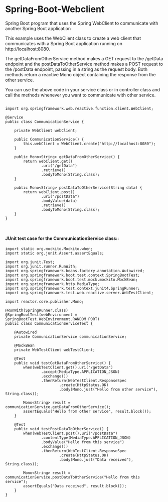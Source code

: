 # Spring-Boot-Webclient

Spring Boot program that uses the Spring WebClient to communicate with another Spring Boot application

This example uses the WebClient class to create a web client that communicates with a Spring Boot application running on http://localhost:8080.

The getDataFromOtherService method makes a GET request to the /getData endpoint and the postDataToOtherService method makes a POST request to the /postData endpoint, passing in a string as the request body. Both methods return a reactive Mono object containing the response from the other service.

You can use the above code in your service class or in controller class and call the methods whenever you want to communicate with other service.
```

import org.springframework.web.reactive.function.client.WebClient;

@Service
public class CommunicationService {

    private WebClient webClient;

    public CommunicationService() {
        this.webClient = WebClient.create("http://localhost:8080");
    }

    public Mono<String> getDataFromOtherService() {
        return webClient.get()
                .uri("/getData")
                .retrieve()
                .bodyToMono(String.class);
    }

    public Mono<String> postDataToOtherService(String data) {
        return webClient.post()
                .uri("/postData")
                .bodyValue(data)
                .retrieve()
                .bodyToMono(String.class);
    }
}



```


#### JUnit test case for the CommunicationService class::


```
import static org.mockito.Mockito.when;
import static org.junit.Assert.assertEquals;

import org.junit.Test;
import org.junit.runner.RunWith;
import org.springframework.beans.factory.annotation.Autowired;
import org.springframework.boot.test.context.SpringBootTest;
import org.springframework.boot.test.mock.mockito.MockBean;
import org.springframework.http.MediaType;
import org.springframework.test.context.junit4.SpringRunner;
import org.springframework.test.web.reactive.server.WebTestClient;

import reactor.core.publisher.Mono;

@RunWith(SpringRunner.class)
@SpringBootTest(webEnvironment = SpringBootTest.WebEnvironment.RANDOM_PORT)
public class CommunicationServiceTest {

    @Autowired
    private CommunicationService communicationService;

    @MockBean
    private WebTestClient webTestClient;

    @Test
    public void testGetDataFromOtherService() {
        when(webTestClient.get().uri("/getData")
                .accept(MediaType.APPLICATION_JSON)
                .exchange())
                .thenReturn(WebTestClient.ResponseSpec
                        .create(HttpStatus.OK)
                        .body(Mono.just("Hello from other service"), String.class));

        Mono<String> result = communicationService.getDataFromOtherService();
        assertEquals("Hello from other service", result.block());
    }

    @Test
    public void testPostDataToOtherService() {
        when(webTestClient.post().uri("/postData")
                .contentType(MediaType.APPLICATION_JSON)
                .bodyValue("Hello from this service")
                .exchange())
                .thenReturn(WebTestClient.ResponseSpec
                        .create(HttpStatus.OK)
                        .body(Mono.just("Data received"), String.class));

        Mono<String> result = communicationService.postDataToOtherService("Hello from this service");
        assertEquals("Data received", result.block());
    }
}



```

